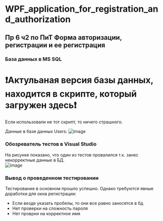 # WPF_application_for_registration_and_authorization
## Пр 6 ч2 по ПиТ Форма авторизации, регистрации и ее регистрация

### База данных в MS SQL
# **❗Актульаная версия базы данных, находится в скрипте, который загружен здесь❗**

Если использовали не тот скрипт, то ничего страшного.

Данные в базе данных Users:
![image](https://github.com/user-attachments/assets/9a1415c6-5718-47a7-9c95-8a8ed740ec5f)

### Обозреватель тестов в Visual Studio
На рисунке показано, что один из тестов провалился т.к. занес некорректные данные в БД.  
![image](https://github.com/user-attachments/assets/dd3239c5-cc9f-4aa2-a02f-72078dd68ae5)

### Вывод о проведенном тестировании
Тестирование в основном прошло успешно. Однако требуются явные доработки для окна регистрации:
- Если везде указать пробелы, то они все равно заносятся в бд
- Нет проверки на сложность пароля
- Нет проврки на корректное имя

